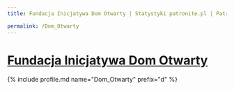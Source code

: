 ```yaml
---
title: Fundacja Inicjatywa Dom Otwarty | Statystyki patronite.pl | Patromierz

permalink: /Dom_Otwarty
---
```


# [Fundacja Inicjatywa Dom Otwarty](https://patronite.pl/Dom_Otwarty)

{% include profile.md name="Dom_Otwarty" prefix="d" %}
